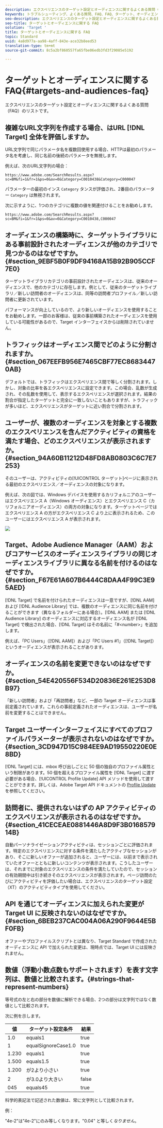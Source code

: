 ```yaml
---
description: エクスペリエンスのターゲット設定とオーディエンスに関するよくある質問（FAQ）のリストです。
keywords: トラブルシューティング、よくある質問、FAQ、FAQ、ターゲット、オーディエンス
seo-description: エクスペリエンスのターゲット設定とオーディエンスに関するよくある質問（FAQ）のリストです。
seo-title: ターゲットとオーディエンスに関する FAQ
solution: 'Target '
title: ターゲットとオーディエンスに関する FAQ
topic: Standard
uuid: 4a8d977a-aa98-4aff-843e-ace32b8eed53
translation-type: tm+mt
source-git-commit: 8c5a2bf860557fa65fbe06edb3fd3f29085e5192

---
```



# ターゲットとオーディエンスに関する FAQ{#targets-and-audiences-faq}

エクスペリエンスのターゲット設定とオーディエンスに関するよくある質問（FAQ）のリストです。

## 複雑なURL文字列を作成する場合、はURL [!DNL Target] 全体を評価しますか。

URL文字列で同じパラメータ名を複数回使用する場合、HTTPは最初のパラメータ名を考慮し、同じ名前の後続のパラメータを無視します。

例えば、次のURL文字列の場合：

`https://www.adobe.com/SearchResults.aspx?sc=BM&fi=1&fr=1&ps=0&av=0&Category=C0010438&Category=C000047`

パラメーターの最初のインス `Category` タンスが評価され、2番目のパラメーター `Category` は無視されます。

次に示すように、1つのカテゴリに複数の値を関連付けることをお勧めします。

`https://www.adobe.com/SearchResults.aspx?sc=BM&fi=1&fr=1&ps=0&av=0&Category=C0010438,C000047`

## オーディエンスの構築時に、ターゲットライブラリにある事前設計されたオーディエンスが他のカテゴリで見つかるのはなぜですか。{#section_9EBF5B0F9DF94168A15B92B905CCF7E0}

ターゲットライブラリカテゴリの事前設計されたオーディエンスは、従来のオーディエンスで、他のカテゴリに存在します。例として、従来のターゲットライブラリ／新しい訪問者のオーディエンスは、同等の訪問者プロファイル／新しい訪問者に更新されています。

パフォーマンスが向上しているので、より新しいオーディエンスを使用することをお勧めします。一部のお客様は、従来の事前構築されたオーディエンスを使用している可能性があるので、Target インターフェイスからは削除されていません。

## トラフィックはオーディエンス間でどのように分割されますか。 {#section_067EEFB956E7465CBF77EC86834470AB}

デフォルトでは、トラフィックはエクスペリエンス間で等しく分割されます。しかし、対象の比率を各エクスペリエンスに設定できます。この場合、乱数が生成され、その乱数を使用して、表示するエクスペリエンスが選択されます。結果の割合が指定したターゲットと完全に一致しないこともありますが、トラフィックが多いほど、エクスペリエンスがターゲットに近い割合で分割されます。

## ユーザーが、複数のオーディエンスを対象とする複数のエクスペリエンスを含んだアクティビティの資格を満たす場合、どのエクスペリエンスが表示されますか。 {#section_94A60B11212D48FD8AB0803C6C7E7253}

そのユーザーは、アクティビティの[!UICONTROL ターゲット]ページに表示される最初のエクスペリエンス／オーディエンスの対象になります。

例えば、次の図では、Windows デバイスを使用するカリフォルニアのユーザーはエクスペリエンス A（Windows オーディエンス）とエクスペリエンス C（カリフォルニアオーディエンス）の両方の対象になります。ターゲットページではエクスペリエンス A の方がエクスペリエンス C より上に表示されるため、このユーザーにはエクスペリエンス A が表示されます。

![](assets/audiences_order.png)

## Target、Adobe Audience Manager（AAM）およびコアサービスのオーディエンスライブラリの同じオーディエンスライブラリに異なる名前を付けるのはなぜですか。{#section_F67E61A607B6444C8DAA4F99C3E95AED}

[!DNL Target] で名前を付けられたオーディエンスは一意ですが、[!DNL AAM] および [!DNL Audience Library] では、複数のオーディエンスに同じ名前を付けることができます（異なるフォルダーにある場合）。[!DNL AAM] または [!DNL Audience Library] のオーディエンスに対応するオーディエンス名が [!DNL Target] で検出された場合、[!DNL Target] はその名前に「#&lt;number&gt;」を追加します。

例えば、「PC Users」（[!DNL AAM]）および「PC Users #1」（[!DNL Target]）というオーディエンスが表示されることがあります。

## オーディエンスの名前を変更できないのはなぜですか。{#section_54E420556F534D20836E261E253D8B97}

「新しい訪問者」および「再訪問者」など、一部の Target オーディエンスは事前定義されています。これらの事前定義されたオーディエンスは、ユーザーが名前を変更することはできません。

## Target ユーザーインターフェイスにすべてのプロファイルパラメーターが表示されないのはなぜですか。 {#section_3CD947D15C984EE9AD19550220E0E8BD}

[!DNL Target] には、mbox 呼び出しごとに 50 個の独自のプロファイル属性という制限があります。50 個を超えるプロファイル属性を [!DNL Target] に渡す必要がある場合、[!UICONTROL Profile Update] API メソッドを使用して渡すことができます。詳しくは、Adobe Target API ドキュメントの [Profile Update](https://developers.adobetarget.com/api/#authentication-tokens) を参照してください。

## 訪問者に、提供されないはずの AP アクティビティのエクスペリエンスが表示されるのはなぜですか。{#section_41CECEAE0881446A8D9F3B016857914B}

自動パーソナライゼーションアクティビティは、セッションごとに評価されます。特定のエクスペリエンスに対する条件を満たしたアクティブなセッションがあり、そこに新しいオファーが追加されると、ユーザーには、以前まで表示されていたオファーとともに新しいコンテンツが表示されます。こうしたユーザーは、それまでに対象のエクスペリエンスの条件を満たしていたので、セッションの有効期間中は引き続きそのエクスペリエンスが表示されます。ページ訪問のたびにアクティビティを評価したい場合は、エクスペリエンスのターゲット設定（XT）のアクティビティタイプを使用してください。

## API を通じてオーディエンスに加えられた変更が Target UI に反映されないのはなぜですか。 {#section_6BEB237CAC004A06A290F9644E5BF0FB}

オファーやプロファイルスクリプトとは異なり、Target Standard で作成されたオーディエンスに API で加えられた変更は、現時点では、Target UI には反映されません。

## 数値（浮動小数点数もサポートされます）を表す文字列は、数値と比較されます。{#strings-that-represent-numbers}

等号式の左と右の部分を数値に解析できる場合、2つの部分は文字列ではなく数値として比較されます。

次に例を示します。

| 値 | ターゲット設定条件 | 結果 |
| --- | --- | --- |
| 1.0 | equals1 | true |
| 1 | equalSignoreCase1.0 | true |
| 1.230 | equals1 | true |
| 1.500 | equals1.5 | true |
| 1.200 | が2より小さい | true |
| 2 | が3.0より大きい | false |
| 045 | equals45 | true |

科学的表記法で記述された数値は、常に文字列として比較されます。

例：

"4e-2"は"4e-2"にのみ等しくなります。"0.04" と等しく&#x200B;*なりません*。